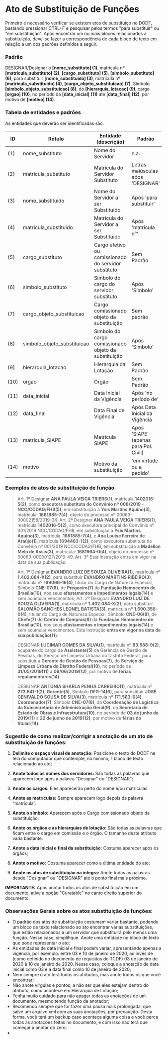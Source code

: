 # Ato de Substituição de Funções

Primeiro é necessário verificar se existem atos de substituiço no DODF, bastando pressionar CTRL+F e pesquisar pelos termos "para substituir" ou "em substituição". Após encontrar um ou mais blocos relacionados a substituição, deve-se fazer a correspondência de cada bloco de texto em relação a um dos padrões definidos a seguir.

### Padrão

DESIGNAR/Designar o **[nome_substituto] (1)**, matrícula nº **[matricula_substituto] (2)**, **[cargo_substituto] (5)**, **[simbolo_substituto] (6)**, para substituir **[nome_substituido] (3)**, matrícula nº **[matricula_substituido] (4)**, **[cargo_objeto_substituicao] (7)**, Símbolo **[simbolo_objeto_substituicao] (8)**, do **[hierarquia_lotacao] (9)**, cargo **[orgao] (10)**, no período de **[data_inicial] (11)** até **[data_final] (12)**, por motivo de **[motivo] (14)**.


### Tabela de entidades e padrões

As entidades que deverão ser identificadas são:

ID | Rótulo | Entidade (descrição)  | Padrão | Obrigatório? 
------- | ------- | ------- | ------- | -------
(1) | nome_substituto | Nome do Servidor | n.a. | Sim
(2) | matricula_substituto | Matrícula do Servidor Substituto | Letras maiúsculas aṕos 'DESIGNAR' | Sim
(3) | nome_substituido | Nome do Servidor a ser Substituido | Após 'para substituir' | Não
(4) | matricula_substituido | Matrícula do Servidor a ser Substituido | Após 'matrícula n°' | Sim
(5) | cargo_substituto | Cargo efetivo ou comissionado do servidor substituto | Sem Padrão | Não
(6) | simbolo_substituto | Símbolo do cargo do servidor substituto | Após 'Símbolo' | Não
(7) | cargo_objeto_substituicao | Cargo comissionado objeto da substituição |	Sem padrão | Não
(8) | simbolo_objeto_substituicao | Símbolo do cargo comissionado objeto da substituição |	Após 'Símbolo' | Não
(9) | hierarquia_lotacao | Hierarquia da Lotação|	Sem Padrão | Não
(10) | orgao | Órgão |	Sem Padrão | Sim
(11) | data_inicial | Data Inicial da Vigência |	Após 'no período de' | Não
(12) | data_final | Data Final de Vigência |	Após Data Inicial da Vigência | Não
(13) | matricula_SIAPE | Matrícula SIAPE |	Após 'SIAPE' (apenas para Pol. Civil) | Não
(14) | motivo | Motivo da substituição |	'em virtude ou a pedido'  | Não

### Exemplos de atos de substituição de função

> Art. 1º Designar **ANA PAULA VEIGA TRIERS(1)**, matrícula **1402016-5(2)**, como **executora substituta do Convênio nº 008/2019 - NCC/CODAG/FHB(5)**, em substituição a **Ysis Martins Aquino(3)**, matrícula: **1681885-7(4)**, objeto do processo nº 00063-00002158/2019-34. Art. 2º Designar **ANA PAULA VEIGA TRIERS(1)**, matrícula **1402016-5(2)**, como executora principal do Convênio nº 001/2019 NCC/CODAG/FHB, em substituição a **Ysis Martins Aquino(3)**, matrícula: **1681885-7(4)**, e **Ana Louise Ferreira de Araújo(1)**, matrícula **1694463-1(2)**, como executora substituta do Convênio nº 001/2019 NCC/CODAG/FHB, em substituição a **Madellon Melo de Assis(3)**, matrícula: **1681964-0(4)**, objeto do processo nº 00063-00000127/2019-49. Art. 3º Esta Instrução entra em vigor na data de sua publicação.

> Art. 1º Designar **EVANDRO LUIZ DE SOUZA OLIVEIRA(1)**, matrícula nº **1.402.084-X(2)**, para substituir **EVANDRO MARTINS RIBEIRO(3)**, matrícula nº **169066-16(4)**, titular do Cargo de Natureza Especial, Símbolo **CNE-07(8)**, de **Pregoeiro(7)** da **Fundação Hemocentro de Brasília(10)**, nos seus **afastamentos e impedimentos legais(14)** e sem acumular vencimentos;
> Art. 2º Designar **EVANDRO LUIZ DE SOUZA OLIVEIRA(1)**, matrícula nº **1.402.084-X(2)**, para substituir **SALOMÃO SANCHES LEONEL BATISTA(3)**, matrícula nº **1.690.356-0(4)**, titular do Cargo de Natureza Especial, Símbolo **CNE-06(8)**, de **Chefe(7)** do **Centro de Compras(9)** da **Fundação Hemocentro de Brasília(10)**, nos seus **afastamentos e impedimentos legais(14)** e sem acumular vencimentos.
> Esta Instrução **entra em vigor na data de sua publicação(11)**.

> DESIGNAR **LUCIMAR GOMES DA SILVA(1)**, matrícula  nº **83.588-9(2)**, ocupante do cargo de **Assistente(5)** da Gerência de Gestão de Pessoas, do Serviço de Limpeza Urbana do Distrito Federal, para substituir a **Gerente de Gestão de Pessoas(7)**, do **Serviço de Limpeza Urbana do Distrito Federal(10)**, no período de **31/05/2019(11)** a **09/06/2019(12)**, por motivo de **férias regulamentares(14)**.

> DESIGNAR **ANTONIA SHARLA PENHA CARREIRO(1)**, matrícula  nº **273.641-1(2)**, **Gerente(5)**, Símbolo **DFG-14(6)**, para substituir **JOSÉ GENIVALDO SOUSA DE SILVA(3)**, matrícula nº **171.583-6(4)**, **Coordenador(7)**, Símbolo **CNE-07(8)**, da **Coordenação de Logística da Subsecretaria de Administração Geral(9)**, da **Secretaria de Estado de Obras e Infraestrutura(10)**, no período de **03 de junho de 2019(11)** a **22 de junho de 2019(12)**, por motivo de **férias do titular(14)**.

### Sugestão de como realizar/corrigir a anotação de um ato de substituição de funções:


1. **Delimite o espaço visual de anotação:** Posicione o texto do DODF na tela do computador que contemple, no mínimo, 1 bloco de texto relacionado ao ato;

2. **Anote todos os nomes dos servidores:** São todas as palavras que aparecem logo após a palavra “Designar” ou "DESIGNAR";

3. **Anote os cargos:** Eles aparecerão perto do nome e/ou matrículas.

4. **Anote as matrículas:** Sempre aparecem logo depois da palavra “matrícula”.

5. **Anote o símbolo:** Aparecem após o Cargo comissionado objeto da substituição;

6. **Anote os órgãos e as hierarquias de lotação:**  São todas as palavras que ficam entre o cargo em comissão e o órgão. O tamanho deste atributo varia bastante.

7. **Anote a data inicial e final da substituição:** Costuma aparecer após os órgãos;

8. **Anote o motivo:** Costuma aparecer como a última entidade do ato;

9. **Anote os atos de substituição na íntegra:** Anote todas as palavras desde "Designar” ou "DESIGNAR" até o ponto final mais próximo.


**IMPORTANTE:** Após anotar todos os atos de substituição em um documento, ative a opção "Curatable" no canto direito superior do documento.


### Observações Gerais sobre os atos substituição de funções:

* O padrão dos atos de substituição costumam variar bastante, podendo um bloco de texto relacionado ao ato encontrar várias substituições, que estão relacionados a um servidor que substituirá pelo menos uma função. Nesse caso, simplifique. Anote uma entidade no bloco de texto que pode representar o ato;
* As entidades de data inicial e final podem variar, apresentando apenas a vigência, por exemplo: entre 03 e 10 de janeiro de 2020, ao invés de (como definido no documento de requisitos do TCDF) 03 de janeiro de 2020 à 10 de janeiro de 2020. Nesse caso, coloque a anotação de data inicial como 03 e a data final como 10 de janeiro de 2020;
* Nem sempre o ato terá todos os atributos, mas anote todos os que você encontrar;
* Não anote vírgulas e pontos, a não ser que eles estejam dentro do atributo, como acontece em Hierarquia de Lotação;
* Tenha muito cuidado para não apagar todas as anotações de um documento, mesmo tendo função de anotador;
* Recomendo sempre que for fazer uma pausa mais prolongada, que salve um arquivo xml com as suas anotações, por precaução. Desta forma, você terá um backup caso aconteça alguma coisa e você perca todas as anotações feitas no documento, e com isso não terá que começar a anotar do zero;
* 


